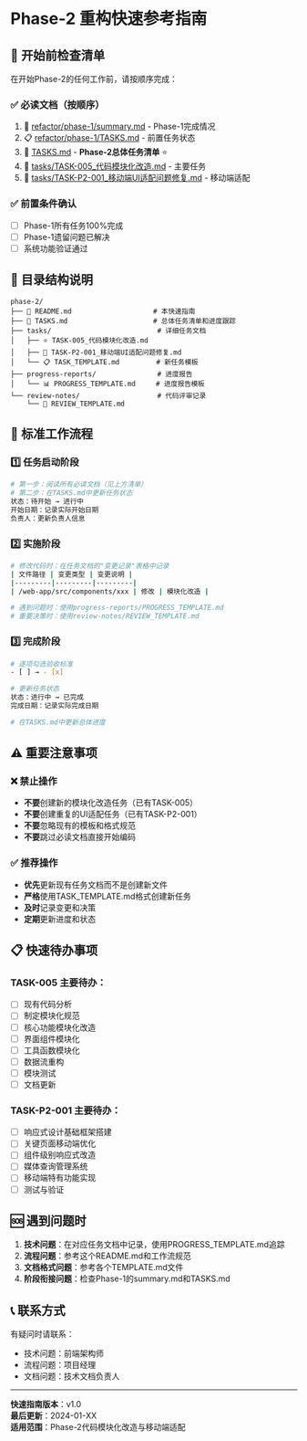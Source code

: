 # Phase-2 重构快速参考指南

## 🚀 开始前检查清单

在开始Phase-2的任何工作前，请按顺序完成：

### ✅ 必读文档（按顺序）
1. 📖 [refactor/phase-1/summary.md](../phase-1/summary.md) - Phase-1完成情况
2. 📋 [refactor/phase-1/TASKS.md](../phase-1/TASKS.md) - 前置任务状态
3. 🎯 [TASKS.md](TASKS.md) - **Phase-2总体任务清单** ⭐
4. 🔧 [tasks/TASK-005_代码模块化改造.md](tasks/TASK-005_代码模块化改造.md) - 主要任务
5. 📱 [tasks/TASK-P2-001_移动端UI适配问题修复.md](tasks/TASK-P2-001_移动端UI适配问题修复.md) - 移动端适配

### ✅ 前置条件确认
- [ ] Phase-1所有任务100%完成
- [ ] Phase-1遗留问题已解决
- [ ] 系统功能验证通过

## 📁 目录结构说明

```
phase-2/
├── 📖 README.md                    # 本快速指南
├── 🎯 TASKS.md                     # 总体任务清单和进度跟踪
├── tasks/                          # 详细任务文档
│   ├── ⭐ TASK-005_代码模块化改造.md
│   ├── 📱 TASK-P2-001_移动端UI适配问题修复.md
│   └── 📋 TASK_TEMPLATE.md         # 新任务模板
├── progress-reports/               # 进度报告
│   └── 📊 PROGRESS_TEMPLATE.md     # 进度报告模板
└── review-notes/                   # 代码评审记录
    └── 📝 REVIEW_TEMPLATE.md
```

## 🔄 标准工作流程

### 1️⃣ 任务启动阶段
```bash
# 第一步：阅读所有必读文档（见上方清单）
# 第二步：在TASKS.md中更新任务状态
状态：待开始 → 进行中
开始日期：记录实际开始日期
负责人：更新负责人信息
```

### 2️⃣ 实施阶段
```bash
# 修改代码时：在任务文档的"变更记录"表格中记录
| 文件路径 | 变更类型 | 变更说明 |
|---------|---------|---------|
| /web-app/src/components/xxx | 修改 | 模块化改造 |

# 遇到问题时：使用progress-reports/PROGRESS_TEMPLATE.md
# 重要决策时：使用review-notes/REVIEW_TEMPLATE.md
```

### 3️⃣ 完成阶段
```bash
# 逐项勾选验收标准
- [ ] → - [x]

# 更新任务状态
状态：进行中 → 已完成
完成日期：记录实际完成日期

# 在TASKS.md中更新总体进度
```

## ⚠️ 重要注意事项

### ❌ 禁止操作
- **不要**创建新的模块化改造任务（已有TASK-005）
- **不要**创建重复的UI适配任务（已有TASK-P2-001）
- **不要**忽略现有的模板和格式规范
- **不要**跳过必读文档直接开始编码

### ✅ 推荐操作
- **优先**更新现有任务文档而不是创建新文件
- **严格**使用TASK_TEMPLATE.md格式创建新任务
- **及时**记录变更和决策
- **定期**更新进度和状态

## 📋 快速待办事项

### TASK-005 主要待办：
- [ ] 现有代码分析
- [ ] 制定模块化规范
- [ ] 核心功能模块化改造
- [ ] 界面组件模块化
- [ ] 工具函数模块化
- [ ] 数据流重构
- [ ] 模块测试
- [ ] 文档更新

### TASK-P2-001 主要待办：
- [ ] 响应式设计基础框架搭建
- [ ] 关键页面移动端优化
- [ ] 组件级别响应式改造
- [ ] 媒体查询管理系统
- [ ] 移动端特有功能实现
- [ ] 测试与验证

## 🆘 遇到问题时

1. **技术问题**：在对应任务文档中记录，使用PROGRESS_TEMPLATE.md追踪
2. **流程问题**：参考这个README.md和工作流规范
3. **文档格式问题**：参考各个TEMPLATE.md文件
4. **阶段衔接问题**：检查Phase-1的summary.md和TASKS.md

## 📞 联系方式

有疑问时请联系：
- 技术问题：前端架构师
- 流程问题：项目经理
- 文档问题：技术文档负责人

---

**快速指南版本**：v1.0  
**最后更新**：2024-01-XX  
**适用范围**：Phase-2代码模块化改造与移动端适配 